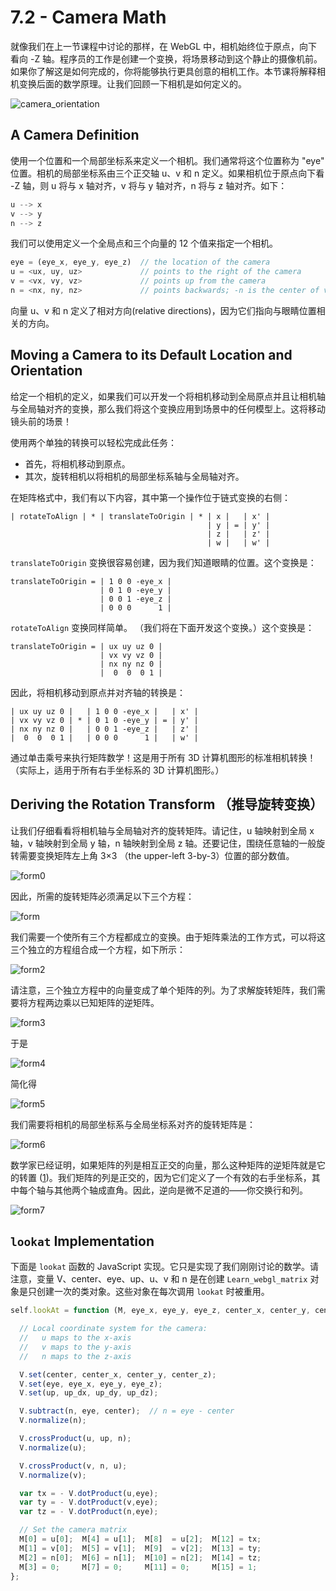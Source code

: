 # 7.2 - Camera Math

就像我们在上一节课程中讨论的那样，在 WebGL 中，相机始终位于原点，向下看向 -Z 轴。程序员的工作是创建一个变换，将场景移动到这个静止的摄像机前。如果你了解这是如何完成的，你将能够执行更具创意的相机工作。本节课将解释相机变换后面的数学原理。让我们回顾一下相机是如何定义的。

![camera_orientation](./pic/camera_orientation.png)

## A Camera Definition

使用一个位置和一个局部坐标系来定义一个相机。我们通常将这个位置称为 "eye" 位置。相机的局部坐标系由三个正交轴 u、v 和 n 定义。如果相机位于原点向下看 -Z 轴，则 u 将与 x 轴对齐，v 将与 y 轴对齐，n 将与 z 轴对齐。如下：

```javascript
u --> x
v --> y
n --> z
```

我们可以使用定义一个全局点和三个向量的 12 个值来指定一个相机。

```javascript
eye = (eye_x, eye_y, eye_z)  // the location of the camera
u = <ux, uy, uz>             // points to the right of the camera
v = <vx, vy, vz>             // points up from the camera
n = <nx, ny, nz>             // points backwards; -n is the center of view
```

向量 u、v 和 n 定义了相对方向(relative directions)，因为它们指向与眼睛位置相关的方向。

## Moving a Camera to its Default Location and Orientation

给定一个相机的定义，如果我们可以开发一个将相机移动到全局原点并且让相机轴与全局轴对齐的变换，那么我们将这个变换应用到场景中的任何模型上。这将移动镜头前的场景！

使用两个单独的转换可以轻松完成此任务：
* 首先，将相机移动到原点。
* 其次，旋转相机以将相机的局部坐标系轴与全局轴对齐。

在矩阵格式中，我们有以下内容，其中第一个操作位于链式变换的右侧：

```
| rotateToAlign | * | translateToOrigin | * | x |   | x' |
                                            | y | = | y' |
                                            | z |   | z' |
                                            | w |   | w' |
```

`translateToOrigin` 变换很容易创建，因为我们知道眼睛的位置。这个变换是：

```
translateToOrigin = | 1 0 0 -eye_x |
                    | 0 1 0 -eye_y |
                    | 0 0 1 -eye_z |
                    | 0 0 0      1 |
```

`rotateToAlign` 变换同样简单。 （我们将在下面开发这个变换。）这个变换是：

```
translateToOrigin = | ux uy uz 0 |
                    | vx vy vz 0 |
                    | nx ny nz 0 |
                    |  0  0  0 1 |
```

因此，将相机移动到原点并对齐轴的转换是：

```
| ux uy uz 0 |   | 1 0 0 -eye_x |   | x' |
| vx vy vz 0 | * | 0 1 0 -eye_y | = | y' |
| nx ny nz 0 |   | 0 0 1 -eye_z |   | z' |
|  0  0  0 1 |   | 0 0 0      1 |   | w' |
```

通过单击乘号来执行矩阵数学！这是用于所有 3D 计算机图形的标准相机转换！ （实际上，适用于所有右手坐标系的 3D 计算机图形。）

## Deriving the Rotation Transform （推导旋转变换）

让我们仔细看看将相机轴与全局轴对齐的旋转矩阵。请记住，u 轴映射到全局 x 轴，v 轴映射到全局 y 轴，n 轴映射到全局 z 轴。还要记住，围绕任意轴的一般旋转需要变换矩阵左上角 3×3 （the upper-left 3-by-3）位置的部分数值。

![form0](./pic/form0.png)

因此，所需的旋转矩阵必须满足以下三个方程：

![form](./pic/form.png)

我们需要一个使所有三个方程都成立的变换。由于矩阵乘法的工作方式，可以将这三个独立的方程组合成一个方程，如下所示：

![form2](./pic/form2.png)

请注意，三个独立方程中的向量变成了单个矩阵的列。为了求解旋转矩阵，我们需要将方程两边乘以已知矩阵的逆矩阵。

![form3](./pic/form3.png)

于是

![form4](./pic/form4.png)

简化得

![form5](./pic/form5.png)

我们需要将相机的局部坐标系与全局坐标系对齐的旋转矩阵是：

![form6](./pic/form6.png)

数学家已经证明，如果矩阵的列是相互正交的向量，那么这种矩阵的逆矩阵就是它的转置 ([1](https://en.wikipedia.org/wiki/Orthogonal_matrix))。我们矩阵的列是正交的，因为它们定义了一个有效的右手坐标系，其中每个轴与其他两个轴成直角。因此，逆向是微不足道的——你交换行和列。

![form7](./pic/form7.png)

## `lookat` Implementation

下面是 `lookat` 函数的 JavaScript 实现。它只是实现了我们刚刚讨论的数学。请注意，变量 V、center、eye、up、u、v 和 n 是在创建 `Learn_webgl_matrix` 对象是只创建一次的类对象。这些对象在每次调用 `lookat` 时被重用。

```javascript
self.lookAt = function (M, eye_x, eye_y, eye_z, center_x, center_y, center_z, up_dx, up_dy, up_dz) {

  // Local coordinate system for the camera:
  //   u maps to the x-axis
  //   v maps to the y-axis
  //   n maps to the z-axis

  V.set(center, center_x, center_y, center_z);
  V.set(eye, eye_x, eye_y, eye_z);
  V.set(up, up_dx, up_dy, up_dz);

  V.subtract(n, eye, center);  // n = eye - center
  V.normalize(n);

  V.crossProduct(u, up, n);
  V.normalize(u);

  V.crossProduct(v, n, u);
  V.normalize(v);

  var tx = - V.dotProduct(u,eye);
  var ty = - V.dotProduct(v,eye);
  var tz = - V.dotProduct(n,eye);

  // Set the camera matrix
  M[0] = u[0];  M[4] = u[1];  M[8]  = u[2];  M[12] = tx;
  M[1] = v[0];  M[5] = v[1];  M[9]  = v[2];  M[13] = ty;
  M[2] = n[0];  M[6] = n[1];  M[10] = n[2];  M[14] = tz;
  M[3] = 0;     M[7] = 0;     M[11] = 0;     M[15] = 1;
};
```
